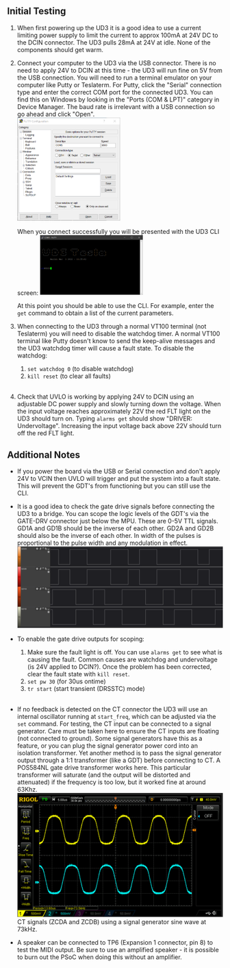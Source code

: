 ## Initial Testing
1. When first powering up the UD3 it is a good idea to use a current limiting power supply to limit the current to approx 100mA at 24V DC to the DCIN connector.  The UD3 pulls 28mA at 24V at idle.  None of the components should get warm.

2. Connect your computer to the UD3 via the USB connector.  There is no need to apply 24V to DCIN at this time - the UD3 will run fine on 5V from the USB connection.  You will need to run a terminal emulator on your computer like Putty or Teslaterm.  For Putty, click the "Serial" connection type and enter the correct COM port for the connected UD3.  You can find this on Windows by looking in the "Ports (COM & LPT)" category in Device Manager.  The baud rate is irrelevant with a USB connection so go ahead and click "Open".<br>
   <img src="images/putty.png" width="50%">

   When you connect successfully you will be presented with the UD3 CLI screen:
   <img src="images/cli.png" width="50%">

   At this point you should be able to use the CLI.  For example, enter the `get` command to obtain a list of the current parameters.

3. When connecting to the UD3 through a normal VT100 terminal (not Teslaterm) you will need to disable the watchdog timer.  A normal VT100 terminal like Putty doesn't know to send the keep-alive messages and the UD3 watchdog timer will cause a fault state.  To disable the watchdog:

   1. `set watchdog 0` (to disable watchdog)
   2. `kill reset` (to clear all faults)<br/><br/>

4. Check that UVLO is working by applying 24V to DCIN using an adjustable DC power supply and slowly turning down the voltage.  When the input voltage reaches approximately 22V the red FLT light on the UD3 should turn on.  Typing `alarms get` should show "DRIVER: Undervoltage".  Increasing the input voltage back above 22V should turn off the red FLT light.

## Additional Notes
* If you power the board via the USB or Serial connection and don't apply 24V to VCIN then UVLO will trigger and put the system into a fault state.  This will prevent the GDT's from functioning but you can still use the CLI.

* It is a good idea to check the gate drive signals before connecting the UD3 to a bridge.  You can scope the logic levels of the GDT's via the GATE-DRV connector just below the MPU.  These are 0-5V TTL signals.  GD1A and GD1B should be the inverse of each other.  GD2A and GD2B should also be the inverse of each other.  In width of the pulses is proportional to the pulse width and any modulation in effect.
![gdt waveform](images/gdtWaveform.png)

* To enable the gate drive outputs for scoping:

  1. Make sure the fault light is off.  You can use `alarms get` to see what is causing the fault.  Common causes are watchdog and undervoltage (is 24V applied to DCIN?).  Once the problem has been corrected, clear the fault state with `kill reset`.
  2. `set pw 30` (for 30us ontime) 
  3. `tr start`  (start transient (DRSSTC) mode)<br/><br/>

* If no feedback is detected on the CT connector the UD3 will use an internal oscillator running at `start_freq`, which can be adjusted via the `set` command.  For testing, the CT input can be connected to a signal generator.  Care must be taken here to ensure the CT inputs are floating (not connected to ground).  Some signal generators have this as a feature, or you can plug the signal generator power cord into an isolation transformer.  Yet another method is to pass the signal generator output through a 1:1 transformer (like a GDT) before connecting to CT.  A POS584NL gate drive transformer works here.  This particular transformer will saturate (and the output will be distorted and attenuated) if the frequency is too low, but it worked fine at around 63Khz.
![CT signals](images/CTsignals.png)
CT signals (ZCDA and ZCDB) using a signal generator sine wave at 73kHz.

* A speaker can be connected to TP6 (Expansion 1 connector, pin 8) to test the MIDI output.  Be sure to use an amplified speaker - it is possible to burn out the PSoC when doing this without an amplifier.
